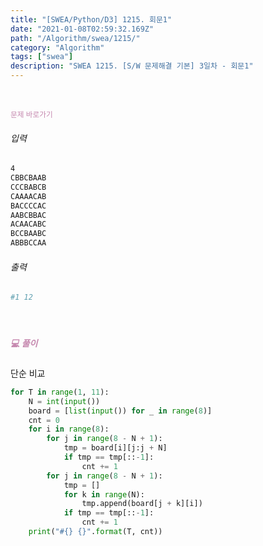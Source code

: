 ```yaml
---
title: "[SWEA/Python/D3] 1215. 회문1"
date: "2021-01-08T02:59:32.169Z"
path: "/Algorithm/swea/1215/"
category: "Algorithm"
tags: ["swea"]
description: "SWEA 1215. [S/W 문제해결 기본] 3일차 - 회문1"
---
```


<br />

<a href="https://swexpertacademy.com/main/code/problem/problemDetail.do?contestProbId=AV14QpAaAAwCFAYi&categoryId=AV14QpAaAAwCFAYi&categoryType=CODE" style="color:#C587AE;text-decoration:none;"><small>문제 바로가기</small></a>

###### 입력

```sh
4
CBBCBAAB
CCCBABCB
CAAAACAB
BACCCCAC
AABCBBAC
ACAACABC
BCCBAABC
ABBBCCAA
```

###### 출력

```sh
#1 12
```

<br />

##### <h5 style="color:#C587AE;">💻 풀이</h5>

단순 비교

```python
for T in range(1, 11):
    N = int(input())
    board = [list(input()) for _ in range(8)]
    cnt = 0
    for i in range(8):
        for j in range(8 - N + 1):
            tmp = board[i][j:j + N]
            if tmp == tmp[::-1]:
                cnt += 1
        for j in range(8 - N + 1):
            tmp = []
            for k in range(N):
                tmp.append(board[j + k][i])
            if tmp == tmp[::-1]:
                cnt += 1
    print("#{} {}".format(T, cnt))
```

<br />